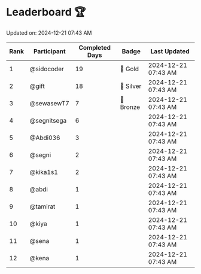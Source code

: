 # Leaderboard 🏆

Updated on: 2024-12-21 07:43 AM

| Rank | Participant       | Completed Days | Badge      | Last Updated         |
|------|-------------------|----------------|------------|----------------------|
| 1    | @sidocoder        | 19             | 🏅 Gold     | 2024-12-21 07:43 AM |
| 2    | @gift             | 18             | 🥈 Silver   | 2024-12-21 07:43 AM |
| 3    | @sewasewT7        | 7              | 🥉 Bronze   | 2024-12-21 07:43 AM |
| 4    | @segnitsega       | 6              |            | 2024-12-21 07:43 AM |
| 5    | @Abdi036          | 3              |            | 2024-12-21 07:43 AM |
| 6    | @segni            | 2              |            | 2024-12-21 07:43 AM |
| 7    | @kika1s1          | 2              |            | 2024-12-21 07:43 AM |
| 8    | @abdi             | 1              |            | 2024-12-21 07:43 AM |
| 9    | @tamirat          | 1              |            | 2024-12-21 07:43 AM |
| 10   | @kiya             | 1              |            | 2024-12-21 07:43 AM |
| 11   | @sena             | 1              |            | 2024-12-21 07:43 AM |
| 12   | @kena             | 1              |            | 2024-12-21 07:43 AM |
